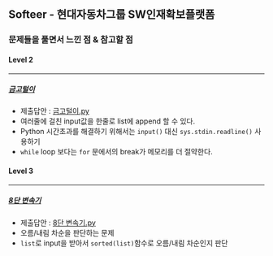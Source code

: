 ## Softeer - 현대자동차그룹 SW인재확보플랫폼 
### 문제들을 풀면서 느낀 점 & 참고할 점

#### Level 2
***
##### [금고털이](https://softeer.ai/practice/info.do?idx=1&eid=395)
+ 제출답안 : [금고털이.py](https://github.com/kxxbeomjun/Algorithm-study/blob/main/Softeer/%EA%B8%88%EA%B3%A0%ED%84%B8%EC%9D%B4.py)
+ 여러줄에 걸친 input값을 한줄로 list에 append 할 수 있다.
+ Python 시간초과를 해결하기 위해서는 ```input()``` 대신 ```sys.stdin.readline()``` 사용하기
+ ```while``` loop 보다는 ```for``` 문에서의 break가 메모리를 더 절약한다.


#### Level 3
***
##### [8단 변속기](https://www.softeer.ai/practice/info.do?idx=1&eid=408&sw_prbl_sbms_sn=181201)
+ 제출답안 : [8단 변속기.py](https://github.com/kxxbeomjun/Algorithm-study/blob/main/Softeer/8%EB%8B%A8%20%EB%B3%80%EC%86%8D%EA%B8%B0.py)
+ 오름/내림 차순을 판단하는 문제
+ ```list```로 input을 받아서 ```sorted(list)```함수로 오름/내림 차순인지 판단
